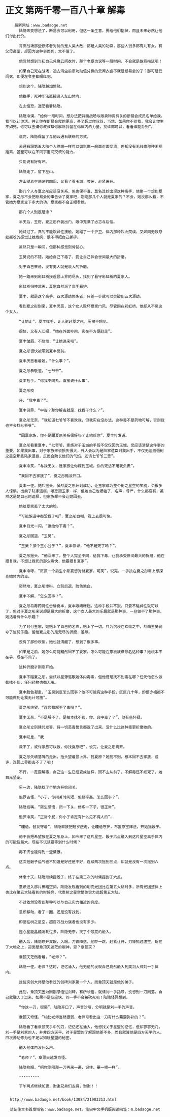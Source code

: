 # 正文 第两千零一百八十章 解毒
        最新网址：www.badaoge.net
          陆隐改变想法了，断易会可以利用，但这一条生意，要给他们掐掉，而且未来必然让他们付出代价。
      
          背面战场那些修炼者对抗的是人类大敌，都是人类的功臣，那些人很多都有儿有女，有父母高堂，却因为这种事而死，太不值了。
      
          他忽然想到当初自己兑换云闾衣时，那个老妪也说等一段时间，不会就是故意拖延吧！
      
          如果自己死在战场，透支清尘前辈功勋值兑换的云闾衣岂不就是断易会的了？那可是云闾衣，即便左令主都眼红吧。
      
          想到这个，陆隐越加愤怒。
      
          他抬手，死神印法直接进入左山体内。
      
          左山惶恐，迷茫看着陆隐。
      
          陆隐冷漠，“给你一段时间，想办法把背面战场与贩卖物资有关的断易会成员名单给我，我可以让你活，并让你在断易会爬的更高，甚至超过你叔叔，当然，如果你不给我，我会让你生不如死，你可以去请你叔叔帮你解除我留在你体内的力量，找谁都可以，看看谁能办到”。
      
          说完，陆隐保留了与他云通石联络的方式。
      
          云通石跟第五大陆个人终端一样可以如影像一般面对面交流，但却没有无线蛊那种无视距离，甚至可以在不同宇宙间交流的能力。
      
          只能说有好有坏。
      
          陆隐走了，留下左山。
      
          左山望着空荡荡的四周，又看了看玉城，咬牙，赶紧离开。
      
          那几个人与夏之彤应该没关系，但也保不准，莫名其妙出现这种高手，他第一个想到夏家，夏之彤不会把断易会的事告诉了夏家吧，刚刚那几个人就是夏家的？不会，她没那么蠢，不管她为夏家立下多大的功，夏家都不会正眼看她。
      
          那几个人到底是谁？
      
          半天后，玉府，夏之彤乔装出门，眼中充满了忐忑与后怕。
      
          她试过了，真的不能跟异性接触，她碰了一个护卫，体内那种烈火焚烧，又如同无数恐蚁撕咬的感觉让她发疯，恨不得把自己撕碎。
      
          虽然只是一瞬间，但那种感觉刻骨铭心。
      
          玉昊说的不错，她给自己下毒了，要让自己体会世间最大的折磨。
      
          对于自己来说，没有男人就是最大的折磨。
      
          她一路来到彩虹桥接近顶上界的尽头，找到了看守彩虹桥的夏家人。
      
          彩虹桥归神武天，夏家自然派了高手看护。
      
          夏丰，就是这个高手，四次源劫修炼者，只差一步就可以突破到五次源劫。
      
          看到夏之彤到来，夏丰厌恶，这个女人败坏夏家门风，尽管同在彩虹桥，他却从不见这个女人。
      
          “让她走”，夏丰挥手，让人驱赶夏之彤，压根不想见。
      
          很快，又有人汇报，“她在外面吵闹，实在不方便赶走”。
      
          夏丰皱眉，不耐烦，“让她进来吧”。
      
          夏之彤很快被带到夏丰面前。
      
          夏丰厌恶看着她，“什么事？”。
      
          夏之彤恭敬道，“七爷爷”。
      
          夏丰抬手，“你我不同系，直接说什么事”。
      
          夏之彤咬
      
          牙，“我中毒了”。
      
          夏丰诧异，“中毒？那你解毒就是，找我干什么？”。
      
          夏之彤无奈，“我知道七爷爷不喜欢我，但我实在没办法，这种毒不是药物可解，否则我也不会找七爷爷”。
      
          “回禀家族，你不是跟夏原关系很好吗？让他帮你”，夏丰打发道。
      
          夏之彤看着夏丰，“七爷爷，家族对于玉城的手段不仅仅因为玉城，您应该清楚这件事的重要，如果我出事，对于家族来说损失很大，外人会以为是陆家遗臣对我出手，不仅无法威慑树之星空那些陆家遗臣，反而会助长他们的气焰，还请七爷爷三思”。
      
          夏丰冷笑，“与我无关，是家族让你嫁到玉城，你的死活不用我负责”。
      
          “我回不去家族了”，夏之彤黯淡开口。
      
          夏丰一怔，随后摇头，虽然夏之彤计划成功，让玉家成为整个树之星空的笑柄，令很多人惊惧，出卖了陆家遗臣，唯恐跟玉家一样，但她自己也牺牲了，名声，尊严，什么都没有，虽然这是她自己的选择，但家族却不会让她回去。
      
          她给夏家丢了太大的脸。
      
          “可能族谱中都没我了吧”，夏之彤自嘲，看上去很可怜。
      
          夏丰目光一闪，“谁给你下毒？”。
      
          夏之彤回道，“玉昊”。
      
          “玉昊？那个玉小公子？”，夏丰惊讶，“他不是死了吗？”。
      
          夏之彤摇头，“他回来了，整个人完全不同，给我下毒，让我承受世间最大的折磨，他在报复我，不想让我死的那么痛快，他要报复夏家”。
      
          夏丰冷哼，“区区一个后生小辈妄想对付夏家，可笑”，说完，一手按在夏之彤肩上想探查她体内的毒。
      
          突然地，夏之彤惨叫，立刻后退，脸色煞白。
      
          夏丰不解，“怎么回事？”。
      
          夏之彤将毒药特性告诉夏丰，夏丰眼睛眯起，这种手段并不狠，只要不碰异性就可以了，但对于夏之彤来说却是最大的折磨，这个女人最大的乐趣就是那种事，一旦做不了那种事，她活着有什么乐趣？
      
          为了对付玉家，她赔上了自己的名声，赔上了一切，只为沉浸在欢愉之中，然而玉昊剥夺了这份乐趣，留给夏之彤的是无尽的折磨，羞辱。
      
          没有了那份欢愉，她也就清醒了，想到了很多事。
      
          如果是之前，她怎么可能黯然回不了夏家，怎么可能在意被族谱除名这种事？她根本不在乎，现在不同了。
      
          这种折磨才刚刚开始。
      
          夏丰不碰夏之彤，尝试以星源驱散她体内毒素，但他愣是找不到毒在哪？任凭他怎么做都找不到，任何药物也都无用。
      
          夏丰脸色凝重，“玉昊到底怎么回事？他不可能有这种手段，区区几十年，即便少祖都不可能做到让我无计可施”。
      
          夏之彤绝望，“连您都解不了毒吗？”。
      
          夏丰无奈，“不是解不了，是根本找不到，你，真中毒了？”，他有些怀疑。
      
          夏之彤立刻赌咒发誓，将一切恶毒誓言都说了出来，没什么比这种毒更折磨她的。
      
          夏丰叹息，“我
      
          救不了，或许家族可以救，你找夏原吧”，说完，让夏之彤离开。
      
          夏之彤失魂落魄的走出，抬头望着顶上界，找夏原？她找不到，根本回不去家族，或许，连顶上界都去不了了吧！
      
          不行，一定要解毒，自己这一生已经变成这样，回不去从前了，不解毒还不如死了，她目光坚定。
      
          另一边，陆隐找了个地方开始闭关。
      
          魁罗古怪，“小子，你闭关时间短，但频率高，怎么回事？”。
      
          陆隐抿嘴，“突生感悟，闭一下关，修炼一下子，很正常”。
      
          魁罗冷笑，“正常个屁，你小子肯定有什么见不得人的”。
      
          “瞳语，替我守着”，陆隐直接把魁罗赶走，让瞳语守护，布置原宝阵法，开始摇骰子。
      
          他不会把希望放在夏之彤身上，如今来了这片星空，骰子六点融入到这片星空高手体内的可能性最大，现在不试试要等到什么时候？
      
          再不济也能得到一些情报。
      
          这次摇骰子运气也不知道是好还是不好，连续两次摇到三点，却就是没有一次摇到六点。
      
          休息十天，陆隐继续摇骰子，终于在第三次的时候摇到了六点。
      
          意识进入那片黑暗空间，陆隐发现看到的明亮光团比在第五大陆时多，所有光团整体上也比在第五大陆看到的时候亮，代表树之星空整体实力远超第五大陆。
      
          不过依然没看到那种可以与自己实力相近的亮度。
      
          意识移动，看了一圈，还是没有找到。
      
          即便在树之星空，超百万战力强者也没有多少。
      
          担心星能晶髓消耗过多，陆隐无奈，找了个最亮的融入。
      
          融入后，陆隐睁开双眼，入眼，刀锋降落，他吓一跳，赶紧让开，刀锋掠过虚空，斩在了大地之上，迎面是章顶天迷茫的眼神，恩？章顶天？
      
          章顶天茫然看着，“老师？”。
      
          陆隐一怔，老师？这时，记忆涌入，他无语的发现自己竟然融入到奕剑大师刘一手体内。
      
          这位奕剑大师是他看过的剑碑刘家第一个人，而章顶天就是他的弟子。
      
          此刻，章顶天因为刚刚感悟过剑碑，有所领悟，就请刘一手指导，没想到一刀刚落，自己就融入了过来，如果不是反应快，刘一手不会被砍死吧！陆隐怪异想到。
      
          “你这一刀，很弱”，陆隐开口了，声音沙哑，分明就是刘一手的声音。
      
          章顶天奇怪，“相比老师当然很弱，老师可看出这一刀有什么需要弥补的？”。
      
          陆隐看了看章顶天手中的刀，记忆还在涌入，他想找关于星盟的记忆，但却寥寥无几，刘一手是刘家的人，并非四方天平，对于星盟的了解跟他差不多，而且就算他是四方天平的人，四次源劫修为也不足以知晓星盟的秘密。
      
          融入他体内没什么用。
      
          “老师？”，章顶天越发奇怪。
      
          陆隐抬眼，“把你刚刚那一刀再来一遍，记住，要一模一样”。
      
          ---------
      
          下午两点继续加更，谢谢兄弟们支持，谢谢！！
      
      
      http://www.badaoge.net/book/13084/21983313.html
      
      请记住本书首发域名：www.badaoge.net。笔尖中文手机版阅读网址：m.badaoge.net